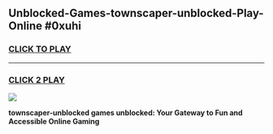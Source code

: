 
## Unblocked-Games-townscaper-unblocked-Play-Online #0xuhi
<h3>
<a href="https://news.freeplayer.one?title=townscaper-unblocked&ref=3">CLICK TO PLAY</a></h3>
<hr>

<h3>
<a href="https://news.freeplayer.one?title=townscaper-unblocked&ref=3">CLICK 2 PLAY</a>
  
</h3>

<a href="https://news.freeplayer.one?title=townscaper-unblocked&ref=3"><img src="https://clearcache.store/games.png"></a>


**townscaper-unblocked games unblocked: Your Gateway to Fun and Accessible Online Gaming**
